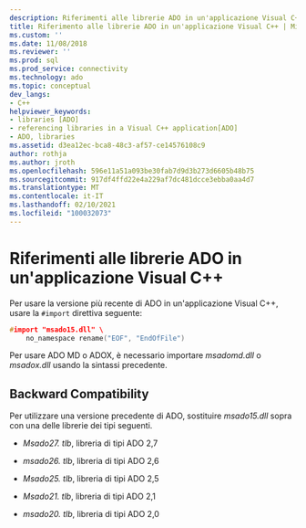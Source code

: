 ```yaml
---
description: Riferimenti alle librerie ADO in un'applicazione Visual C++
title: Riferimento alle librerie ADO in un'applicazione Visual C++ | Microsoft Docs
ms.custom: ''
ms.date: 11/08/2018
ms.reviewer: ''
ms.prod: sql
ms.prod_service: connectivity
ms.technology: ado
ms.topic: conceptual
dev_langs:
- C++
helpviewer_keywords:
- libraries [ADO]
- referencing libraries in a Visual C++ application[ADO]
- ADO, libraries
ms.assetid: d3ea12ec-bca8-48c3-af57-ce14576108c9
author: rothja
ms.author: jroth
ms.openlocfilehash: 596e11a51a093be30fab7d9d3b273d6605b48b75
ms.sourcegitcommit: 917df4ffd22e4a229af7dc481dcce3ebba0aa4d7
ms.translationtype: MT
ms.contentlocale: it-IT
ms.lasthandoff: 02/10/2021
ms.locfileid: "100032073"
---
```

# <a name="referencing-the-ado-libraries-in-a-visual-c-application"></a>Riferimenti alle librerie ADO in un'applicazione Visual C++
Per usare la versione più recente di ADO in un'applicazione Visual C++, usare la `#import` direttiva seguente:  
  
```cpp
#import "msado15.dll" \  
    no_namespace rename("EOF", "EndOfFile")  
```  
  
 Per usare ADO MD o ADOX, è necessario importare *msadomd.dll* o *msadox.dll* usando la sintassi precedente.  
  
## <a name="backward-compatibility"></a>Backward Compatibility  
 Per utilizzare una versione precedente di ADO, sostituire *msado15.dll* sopra con una delle librerie dei tipi seguenti.  
  
-   *Msado27. tlb*, libreria di tipi ADO 2,7  
  
-   *msado26. tlb*, libreria di tipi ADO 2,6  
  
-   *Msado25. tlb*, libreria di tipi ADO 2,5  
  
-   *Msado21. tlb*, libreria di tipi ADO 2,1  
  
-   *msado20. tlb*, libreria di tipi ADO 2,0
